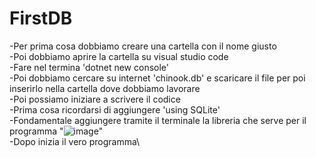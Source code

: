 # FirstDB
-Per prima cosa dobbiamo creare una cartella con il nome giusto\
-Poi dobbiamo aprire la cartella su visual studio code\
-Fare nel termina 'dotnet new console'\
-Poi dobbiamo cercare su internet 'chinook.db' e scaricare il file per poi inserirlo nella cartella dove dobbiamo lavorare\
-Poi possiamo iniziare a scrivere il codice\
-Prima cosa ricordarsi di aggiungere 'using SQLite'\
-Fondamentale aggiungere tramite il terminale la libreria che serve per il programma "![image](https://user-images.githubusercontent.com/116791046/235085335-e5c5da92-495e-462a-83e5-8345c106b4ea.png)"\
-Dopo inizia il vero programma\

